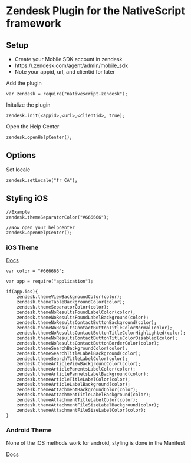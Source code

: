 # Zendesk Plugin for the NativeScript framework

## Setup
- Create your Mobile SDK account in zendesk
- https://<domain>.zendesk.com/agent/admin/mobile_sdk
- Note your appid, url, and clientid for later

Add the plugin
```
var zendesk = require("nativescript-zendesk");
```
Initalize the plugin
```
zendesk.init(<appid>,<url>,<clientid>, true);
```

Open the Help Center
```
zendesk.openHelpCenter();
```

## Options
Set locale
```
zendesk.setLocale("fr_CA");
```

## Styling iOS
```
//Example
zendesk.themeSeparatorColor("#666666");

//Now open your helpcenter
zendesk.openHelpCenter();     
```

### iOS Theme
[Docs](https://developer.zendesk.com/embeddables/docs/ios/customization)
```
var color = "#666666";

var app = require("application");

if(app.ios){
	zendesk.themeViewBackgroundColor(color);
	zendesk.themeTableBackgroundColor(color);
	zendesk.themeSeparatorColor(color);
	zendesk.themeNoResultsFoundLabelColor(color);
	zendesk.themeNoResultsFoundLabelBackground(color);
	zendesk.themeNoResultsContactButtonBackground(color);
	zendesk.themeNoResultsContactButtonTitleColorNormal(color);
	zendesk.themeNoResultsContactButtonTitleColorHighlighted(color);
	zendesk.themeNoResultsContactButtonTitleColorDisabled(color);
	zendesk.themeNoResultsContactButtonBorderColor(color);
	zendesk.themeSearchBackgroundColor(color);
	zendesk.themeSearchTitleLabelBackground(color);
	zendesk.themeSearchTitleLabelColor(color);
	zendesk.themeArticleViewBackgroundColor(color);
	zendesk.themeArticleParentsLabelColor(color);
	zendesk.themeArticleParnetsLabelBackground(color);
	zendesk.themeArticleTitleLabelColor(color);
	zendesk.themeArticleLabelBackground(color);
	zendesk.themeAttachmentBackgroundColor(color);
	zendesk.themeAttachmentTitleLabelBackground(color);
	zendesk.themeAttachmentTitleLabelColor(color);
	zendesk.themeAttachmentFileSizeLabelBackground(color);
	zendesk.themeAttachmentFileSizeLabelColor(color);
}
```

### Android Theme
None of the iOS methods work for android, styling is done in the Manifest

[Docs](https://developer.zendesk.com/embeddables/docs/android/customization)